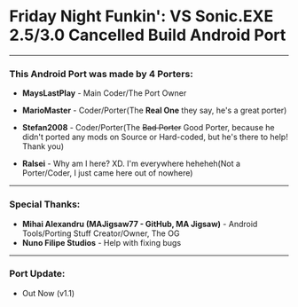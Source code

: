 # Friday Night Funkin': VS Sonic.EXE 2.5/3.0 Cancelled Build Android Port
--------------------
### **This Android Port** was made by **4 Porters**:
- **MaysLastPlay** - Main Coder/The Port Owner

- **MarioMaster** - Coder/Porter(The **Real One** they say, he's a great porter)

- **Stefan2008** - Coder/Porter(The ~~Bad Porter~~ Good Porter, because he didn't ported any mods on Source or Hard-coded, but he's there to help! Thank you)

- **Ralsei** - Why am I here? XD. I'm everywhere heheheh(Not a Porter/Coder, I just came here out of nowhere)
--------------------
### Special Thanks:
- **Mihai Alexandru (MAJigsaw77 - GitHub, MA Jigsaw)** - Android Tools/Porting Stuff Creator/Owner, The OG
- **Nuno Filipe Studios** - Help with fixing bugs
--------------------
### Port Update:
- Out Now (v1.1)
 
